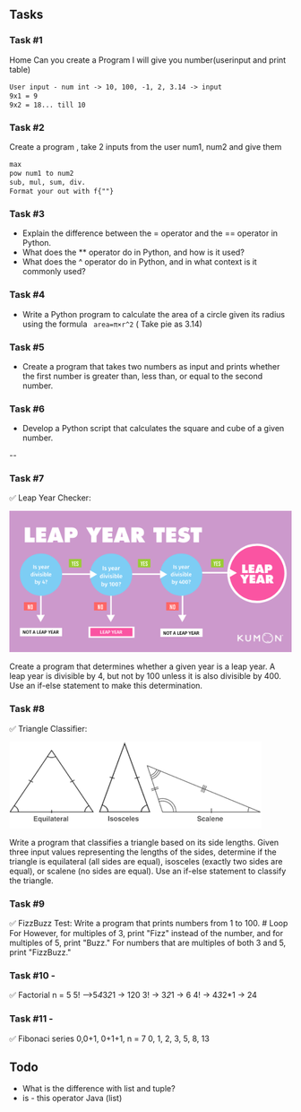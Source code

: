 ## Tasks

### Task #1

Home Can you create a Program I will give you number(userinput and print table)

```f"{}" String format concept
User input - num int -> 10, 100, -1, 2, 3.14 -> input
9x1 = 9
9x2 = 18... till 10
```

### Task #2
Create a program , take 2 inputs from the user num1, num2 and give them

```
max
pow num1 to num2
sub, mul, sum, div.
Format your out with f{""}
```

### Task #3

- Explain the difference between the = operator and the == operator in Python.
- What does the ** operator do in Python, and how is it used?
- What does the ^ operator do in Python, and in what context is it commonly used?


### Task #4

- Write a Python program to calculate the area of a circle given its radius using the formula ``` area=π×r^2``` ( Take pie as 3.14)

### Task #5

- Create a program that takes two numbers as input and prints whether the first number is greater than, less than, or equal to the second number.

### Task #6
- Develop a Python script that calculates the square and cube of a given number.

-- 

### Task #7
✅ Leap Year Checker:

![img_1.png](img_1.png)

Create a program that determines whether a given year is a leap year. 
A leap year is divisible by 4, but not by 100 unless it is also divisible by 400.
Use an if-else statement to make this determination.

### Task #8
✅ Triangle Classifier:


![img.png](img.png)


Write a program that classifies a triangle based on its side lengths. 
Given three input values representing the lengths of the sides, 
determine if the triangle is equilateral (all sides are equal), 
isosceles (exactly two sides are equal), or scalene (no sides are equal). 
Use an if-else statement to classify the triangle.


### Task #9
✅ FizzBuzz Test:
Write a program that prints numbers from 1 to 100. # Loop For
However, for multiples of 3, print "Fizz" instead of the number, and
for multiples of 5, print "Buzz." 
For numbers that are multiples of both 3 and 5, print "FizzBuzz."


### Task #10 - 
✅ Factorial 
n = 5
5! -->5*4*3*2*1 -> 120
3! -> 3*2*1 -> 6
4! -> 4*3*2*1 -> 24


### Task #11 -
✅ Fibonaci series
0,0+1, 0+1+1,
n = 7
0, 1, 2, 3, 5, 8, 13




## Todo 
- What is the difference with list and tuple?
- is - this operator Java (list)